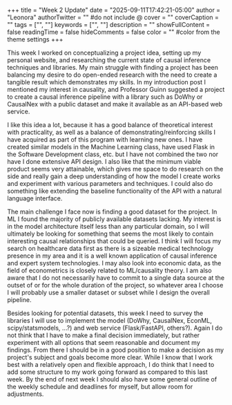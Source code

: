 +++
title = "Week 2 Update"
date = "2025-09-11T17:42:21-05:00"
author = "Leonora"
authorTwitter = "" #do not include @
cover = ""
coverCaption = ""
tags = ["", ""]
keywords = ["", ""]
description = ""
showFullContent = false
readingTime = false
hideComments = false
color = "" #color from the theme settings
+++

This week I worked on conceptualizing a project idea, setting up my personal website, and researching the current state of causal inference techniques and libraries. My main struggle with finding a project has been balancing my desire to do open-ended research with the need to create a tangible result which demonstrates my skills. In my introduction post I mentioned my interest in causality, and Professor Guinn suggested a project to create a causal inference pipeline with a library such as DoWhy or CausalNex with a public dataset and make it available as an API-based web service.

I like this idea a lot, because it has a good balance of theoretical interest with practicality, as well as a balance of demonstrating/reinforcing skills I have acquired as part of this program with learning new ones. I have created similar models in the Machine Learning class, have used Flask in the Software Development class, etc. but I have not combined the two nor have I done extensive API design. I also like that the minimum viable product seems very attainable, which gives me space to do research on the side and really gain a deep understanding of how the model I create works and experiment with various parameters and techniques. I could also do something like extending the baseline functionality of the API with a natural language interface.

The main challenge I face now is finding a good dataset for the project. In ML I found the majority of publicly available datasets lacking. My interest is in the model architecture itself less than any particular domain, so I will ultimately be looking for something that seems the most likely to contain interesting causal relationships that could be queried. I think I will focus my search on healthcare data first as there is a sizeable medical technology presence in my area and it is a well known application of causal inference and expert system technologies. I may also look into economic data, as the field of econometrics is closely related to ML/causality theory. I am also aware that I do not necessarily have to commit to a single data source at the outset of or for the whole duration of the project, so whatever area I choose I will probably use a smaller dataset or subset while I design the overall pipeline.

Besides looking for potential datasets, this week I need to survey the libraries I will use to implement the model (DoWhy, CausalNex, EconML, scipy/statsmodels, ...?) and web service (Flask/FastAPI, others?). Again I do not think that I have to make a final decision immediately, but rather experiment with all options that seem reasonable and document my findings. From there I should be in a good position to make a decision as my project's subject and goals become more clear. While I know that I work best with a relatively open and flexible approach, I do think that I need to add some structure to my work going forward as compared to this last week. By the end of next week I should also have some general outline of the weekly schedule and deadlines for myself, but allow room for adjustments.